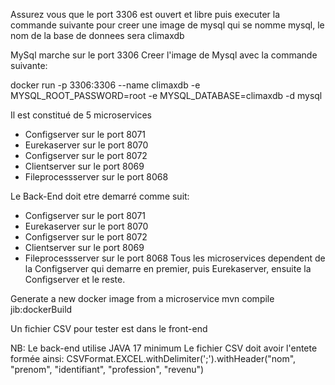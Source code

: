 Assurez vous que le port 3306 est ouvert et libre puis executer la commande suivante pour creer une image de mysql qui se nomme mysql, le nom de la base de donnees sera climaxdb

MySql marche sur le port 3306
Creer l'image de Mysql avec la commande suivante:

docker run -p 3306:3306 --name climaxdb -e MYSQL_ROOT_PASSWORD=root -e MYSQL_DATABASE=climaxdb -d mysql

Il est constitué de 5 microservices
- Configserver sur le port 8071
- Eurekaserver sur le port 8070
- Configserver sur le port 8072
- Clientserver sur le port 8069
- Fileprocessserver sur le port 8068

Le Back-End doit etre demarré comme suit:
- Configserver sur le port 8071
- Eurekaserver sur le port 8070
- Configserver sur le port 8072
- Clientserver sur le port 8069
- Fileprocessserver sur le port 8068
Tous les microservices dependent de la Configserver qui demarre en premier, puis Eurekaserver, ensuite la Configserver et le reste.

Generate a new docker image from a microservice
mvn compile jib:dockerBuild

Un fichier CSV pour tester est dans le front-end

NB: Le back-end utilise JAVA 17 minimum
Le fichier CSV doit avoir l'entete formée ainsi: 
CSVFormat.EXCEL.withDelimiter(';').withHeader("nom", "prenom", "identifiant", "profession", "revenu")
